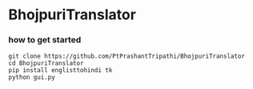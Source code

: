 # BhojpuriTranslator

### how to get started

```
git clone https://github.com/PtPrashantTripathi/BhojpuriTranslator
cd BhojpuriTranslator
pip install englisttohindi tk
python gui.py
```

